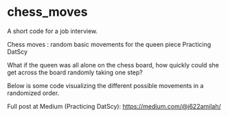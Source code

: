 # chess_moves

A short code for a job interview.

Chess moves : random basic movements for the queen piece
Practicing DatScy

What if the queen was all alone on the chess board, how quickly could she get across the board randomly taking one step?

Below is some code visualizing the different possible movements in a randomized order.

Full post at Medium (Practicing DatScy): https://medium.com/@j622amilah/
